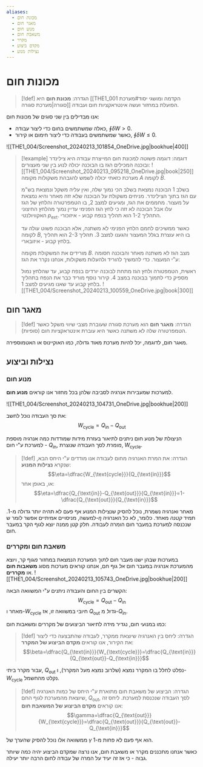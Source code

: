 ```yaml
---
aliases:
  - מכונת חום
  - מאגר חום
  - מנוע חום
  - משאבת חום
  - מקרר
  - מקדם ביצוע
  - נצילות מנוע
---
```


# מכונות חום
>[!def] הגדרה: 
 >**מכונת חום** היא [[THE1_001 הקדמה ומושגי יסוד#מערכת סגורה|מערכת סגורה]] הפועלת במחזור ועשה אינטראקציות חום ועבודה.

 אנו מבדילים בין שני סוגים של מכונות חום:
 - כאלה שמשתמשים בחום כדי ליצור עבודה, $\oint\delta W>0$.
 - כאשר שמשתמשים בעבודה כדי ליצור חימום או קירור, $\oint\delta W\leq 0$.

![[THE1_004/Screenshot_20240213_101854_OneDrive.jpg|bookhue|400]]
>[!example] דוגמה: 
 >דוגמה פשוטה למכונת חום המייצרת עבודה היא צילינדר ובוכנה המכילים הגז בו הבוכנה יכולה לנוע בין שני מעצורים:
 >![[THE1_004/Screenshot_20240213_095218_OneDrive.jpg|book|250]]
 >מערכת כזאתי יכולה לשמש להגבהת משקולות מקומה $A$ לקומה $B$.
 >
 >בשלב 1 הבוכנה נמצאת בשלב הכי נמוך שלה, ואין עליה משקל ונמצאת בש"מ עם הגז בתוך הצילינדר.
 >מניחים משקולת על הבוכנה שלא זזה מאחר והיא נמצאת על מעצור. מחממים את הגז, ומגיעים למצב 2, בו הטמפרטורה והלחץ של הגז עלו אבל הבוכנה לא זזה כי לחץ הגז הפנימי עדיין נמוך מהלחץ החיצוני האקוויולנטי $p_{\text{ext}}$.
 >התהליך 1-2 הוא תהליך בנפח קבוע - איזוכורי.
 >
 >כאשר ממשיכים לחמם הלחץ הפנימי לא משתנה, אלא הבוכנה פשוט עולה עד לקומה $B$, בו היא עוצרת בגלל המעצור והגענו למצב 3.
 >תהליך 2-3 הוא תהליך בלחץ קבוע - איזובארי.
 >
 >מורידים את המשקולת מקומה $B$. מצב הגז לא משתנה מאחר והבוכנה חסומה ע"י המעצור. כדי להמשיך להוריד ולהעלות משקולות, אנחנו נקרר את הגז:
 >
 >ראשית, הטמפטורה ולחץ הגז מתחת לבוכנה יורדים בנפח קבוע, עד שהלחץ נמול מספיק כדי לתמוך בבוכנה במצב 4. קירור נוסף מוריד כבר את הנפח בתהליך בלחץ קבוע עד שאנו מגיעים למצב 1.
 >![[THE1_004/Screenshot_20240213_100559_OneDrive.jpg|book|300]]
 
## מאגר חום
>[!def] הגדרה: 
 >**מאגר חום** הוא מערכת סגורה שעוברת מצבי שיווי משקל כאשר הטמפרטורה שלה לא משתנה כאשר היא עוברת אינטראקציות חום (סופיות).
 
 מאגר חום, לדוגמה, יכל להיות מערכת מאוד גדולה, כמו האוקיינוס או האטמוספירה.

## נצילות וביצוע

### מנוע חום

למערכות שמעבירות אנרגיה לסביבה שלהן בכל מחזור אנו קוראים **מנוע חום**. 

![[THE1_004/Screenshot_20240213_104731_OneDrive.jpg|bookhue|200]]

את סך העבודה נוכל לחשב:
$$W_{\text{cycle}}=Q_{\text{in}}-Q_{\text{out}}$$

הניצולת של מנוע חום ניתנים לתיאור בעזרת מידות שמודדות כמה אנרגיה מוספת למערכת ע"י חום - $Q_{\text{in}}$, *מומרת* לסך העבודה שנוצרת, $W_{\text{cycle}}$. 

>[!def] הגדרה: 
 >את המרת האנרגיה מחום לעבודה אנו מודדים ע"י היחס הבא, שנקרא **נצילות המנוע**:
 >$$\eta=\dfrac{W_{\text{cycle}}}{Q_{\text{in}}}$$
 >או, באופן אחר:
 >$$\eta=\dfrac{Q_{\text{in}}-Q_{\text{out}}}{Q_{\text{in}}}=1-\dfrac{Q_{\text{out}}}{Q_{\text{in}}}$$

מאחר ואנרגיה נשמרת, נוכל להסיק שנצילות המנוע אף פעם לא תהיה יותר גדולה מ-$1$. למעשה, מניסויים אמיתיים אפשר לומר ש-$\eta$ תמיד *קטנה* מאחד. כלומר, לא כל האנרגיה שנכנסה למערכת במעבר חום הומרה לעבודה. חלק קטן ממנה יוצא לגוף הקר במעבר חום.

### משאבת חום ומקררים
 במערכות שבהן ישנו מעבר חום *לתוך* המערכת הנמצאת במחזור *מ*גוף קר, ויוצא מהמערכת אנרגיה במעבר חום *אל* גוף חם, אנחנו קוראים מערכות מסוג **משאבות חום** או **מקררים**.
 ![[THE1_004/Screenshot_20240213_105743_OneDrive.jpg|bookhue|200]]

הקשרים בין החום והעבודה ניתנים ע"י המשוואה הבאה:
$$W_{\text{cycle}}=Q_{\text{out}}-Q_{\text{in}}$$
מאחר ו-$W_{\text{cycle}}$ חיובי במשוואה זו, אז $Q_{\text{out}}$ *גדול* מ-$Q_{\text{in}}$.

כמו במנועי חום, נגדיר מידה לתיאור הביצועים של מקררים ומשאבות חום:
>[!def] הגדרה: 
 >ליחס בין האנרגיה שיוצאת ממקרר, לעבודה שהתבצעה כדי ליצור את הקירור, אנו קוראים **מקדם הביצוע של המקרר**:
 >$$\beta=\dfrac{Q_{\text{in}}}{W_{\text{cycle}}}=\dfrac{Q_{\text{in}}}{Q_{\text{out}}-Q_{\text{in}}}$$
 
עבור מקרר ביתי, $Q_{\text{out}}$ נפלט לחלל בו המקרר נמצא (שלרוב נמצא מעל המקרר), ו-$W_{\text{cycle}}$ נקלט מהחשמל.

>[!def] הגדרה: 
 >הביצוע של משאבת חום מתוארת ע"י היחס של כמות האנרגיה שיוצאת מהמערכת לגוף החם, $Q_{\text{out}}$, לסך העבודה שנכנסת למערכת. ליחס זה אנו קוראים **מקדם הביצוע של המשאבת חום**:
 >$$\gamma=\dfrac{Q_{\text{out}}}{W_{\text{cycle}}}=\dfrac{Q_{\text{out}}}{Q_{\text{out}}-Q_{\text{in}}}$$

ממשוואה אלו נוכל להסיק שהערך של $\gamma$ הוא אף פעם לא פחות מ-$1$.

כאשר אנחנו מתכננים מקרר או משאבת חום, אנו נרצה שמקדם הביצוע יהיה כמה שיותר גבוה - כי אז זה יעיד על המרה של עבודה לחום הרבה יותר יעילה.

